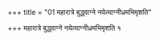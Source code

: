 +++
title = "01 महारात्रे बुद्ध्वाग्ने नयेत्याग्नीध्रमभिमृशति"

+++
महारात्रे बुद्ध्वाग्ने नयेत्याग्नीध्रमभिमृशति १